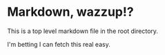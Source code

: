 # Markdown, wazzup!?

This is a top level markdown file in the root directory.

I'm betting I can fetch this real easy.